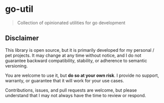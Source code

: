 # go-util

> Collection of opinionated utilities for go development

## Disclaimer

This library is open source, but it is primarily developed for my personal / pet projects.
It may change at any time without notice, and I do not guarantee backward compatibility, stability, or adherence to semantic versioning.

You are welcome to use it, but **do so at your own risk**.
I provide no support, warranty, or guarantee that it will work for your use cases.

Contributions, issues, and pull requests are welcome, but please understand that I may not always have the time to review or respond.
